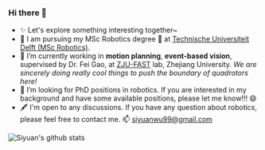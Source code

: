 ### Hi there 👋

<!--
**edmundwsy/edmundwsy** is a ✨ _special_ ✨ repository because its `README.md` (this file) appears on your GitHub profile.

Here are some ideas to get you started:

- 🔭 I’m currently s on ...
- 🌱 I’m currently learning ...
- 👯 I’m looking to collaborate on ...
- 🤔 I’m looking for help with ...
- 💬 Ask me about ...
- 📫 How to reach me: ...
- 😄 Pronouns: ...
- ⚡ Fun fact: ...
-->
- ✨ Let's explore something interesting together~
- 🔭 I am pursuing my MSc Robotics degree 🏫️  at [Technische Universiteit Delft (MSc Robotics)](https://www.tudelft.nl/onderwijs/opleidingen/masters/rb/msc-robotics/).
- 🌱 I’m currently working in **motion planning**, **event-based vision**, supervised by Dr. Fei Gao, at [ZJU-FAST](http://www.zju-fast.com/) lab, Zhejiang University. *We are sincerely doing really cool things to push the boundary of quadrotors here!*
- 🤔 I’m looking for PhD positions in robotics. If you are interested in my background and have some available positions, please let me know!!! 😄️
- 🖋️ I'm open to any discussions. If you have any question about robotics, please feel free to contact me. 📫 [siyuanwu99@gmail.com](mailto:siyuanwu99@gmail.com)

![Siyuan's github stats](https://github-readme-stats.vercel.app/api?username=edmundwsy&count_private=true&show_icons=true&theme=calm)
